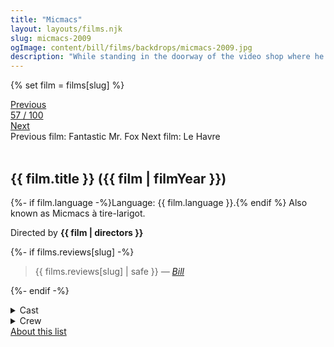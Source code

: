 ```yaml
---
title: "Micmacs"
layout: layouts/films.njk
slug: micmacs-2009
ogImage: content/bill/films/backdrops/micmacs-2009.jpg
description: "While standing in the doorway of the video shop where he works, Bazil is inadvertently shot in the head. Now homeless and jobless, he is taken in by a troupe of misfits who live in a giant mound of trash. There Bazil begins his quest for revenge against the people who produced the gun that shot him."
---
```


{% set film = films[slug] %}

<nav class="films">
  <div class="prev">
    <a href="../fantastic-mr-fox-2009"><i class="fa-solid fa-chevron-left fa-xs"></i> Previous</a>
  </div>
  <div>
    <a class="simple" href="../">57 / 100</a>
  </div>
  <div class="next">
    <a href="../le-havre-2011">Next <i class="fa-solid fa-chevron-right fa-xs"></i></a>
  </div>
  <div class="hint">
    <span class="prev-hint">
      <span class="sr-only">Previous film:</span>
      Fantastic Mr. Fox
    </span>
    <span class="next-hint">
      <span class="sr-only">Next film:</span>
      Le Havre
    </span>
  </div>
</nav>

<article class="film slug-micmacs-2009">
  <div class="backdrop-and-poster">
    <img class="poster" src="../films/posters/{{ slug }}.jpg" alt="">
    <img class="backdrop" src="../films/backdrops/{{ slug }}.jpg" alt="">
  </div>

  <h1>{{ film.title }} ({{ film | filmYear }})</h1>

  <p>
    {%- if film.language -%}Language: {{ film.language }}.{% endif %}
    Also known as Micmacs à tire-larigot.
  </p>

  <p class="director">
    Directed by <strong>{{ film | directors }}</strong>
  </p>

  {%- if films.reviews[slug] -%}
    <blockquote> 
      {{ films.reviews[slug] | safe }} <em>—&nbsp;<a href="/bill">Bill</a></em>
    </blockquote> 
  {%- endif -%}

  <details>
    <summary>
      Cast
    </summary>
    <ul>
      {%- for cast in film.credits.cast -%}
        <li>
          {{ cast.name }} as <em>{{ cast.character }}</em>
        </li>
      {%- endfor -%}
    </ul>
  </details>

  <details>
    <summary>
      Crew
    </summary>
    <ul>
      {%- for crew in film.credits.crew -%}
        <li>
          {{ crew.name }} &mdash; <em>{{ crew.job }}</em>
        </li>
      {%- endfor -%}
    </ul>
  </details>

</article>
<footer>
  <a href="../about">About this list</a>
</footer>
